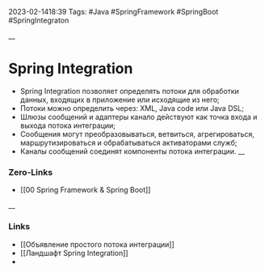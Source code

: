 2023-02-1418:39
Tags: #Java #SpringFramework #SpringBoot #SpringIntegraton

__
# Spring Integration

- Spring Integration позволяет определять потоки для обработки данных, входящих в приложение или исходящие из него;
- Потоки можно определить через: XML, Java code или Java DSL;
- Шлюзы сообщений и адаптеры канало действуют как точка входа и выхода потока интеграции;
- Сообщения могут преобразовываться, ветвиться, агрегироваться, маршрутизироваться и обрабатываться активаторами служб;
- Каналы сообщений соединят компоненты потока интеграции.
__
### Zero-Links
- [[00 Spring Framework & Spring Boot]]

__
### Links
- [[Объявление простого потока интеграции]]
- [[Ландшафт Spring Integration]]
- 